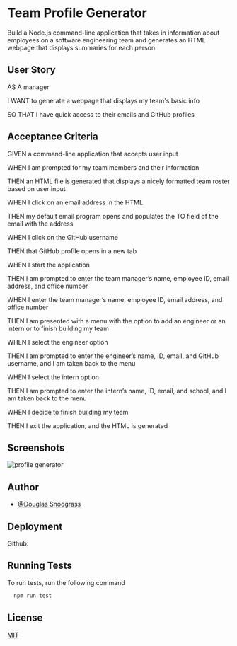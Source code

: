 
# Team Profile Generator

Build a Node.js command-line application that takes in information about employees on a software engineering team and generates an HTML webpage that displays summaries for each person. 

## User Story

AS A manager

I WANT to generate a webpage that displays my team's basic info

SO THAT I have quick access to their emails and GitHub profiles

## Acceptance Criteria

GIVEN a command-line application that accepts user input

WHEN I am prompted for my team members and their information

THEN an HTML file is generated that displays a nicely formatted team roster based on user input

WHEN I click on an email address in the HTML

THEN my default email program opens and populates the TO field of the email with the address

WHEN I click on the GitHub username

THEN that GitHub profile opens in a new tab

WHEN I start the application

THEN I am prompted to enter the team manager’s name, employee ID, email address, and office number

WHEN I enter the team manager’s name, employee ID, email address, and office number

THEN I am presented with a menu with the option to add an engineer or an intern or to finish building my team

WHEN I select the engineer option

THEN I am prompted to enter the engineer’s name, ID, email, and GitHub username, and I am taken back to the menu

WHEN I select the intern option

THEN I am prompted to enter the intern’s name, ID, email, and school, and I am taken back to the menu

WHEN I decide to finish building my team

THEN I exit the application, and the HTML is generated



## Screenshots

![profile generator](https://user-images.githubusercontent.com/103548864/190291341-d4ddf270-c54a-46e0-9243-1672c0ff9017.png)


## Author

- [@Douglas Snodgrass](https://www.github.com/purplepenguin67)


## Deployment


Github: 


## Running Tests

To run tests, run the following command

```bash
  npm run test
```


## License

[MIT](https://choosealicense.com/licenses/mit/)

